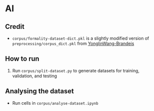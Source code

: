 # AI

Credit
---
- `corpus/formality-dataset-dict.pkl` is a slightly modified version of `preprocessing/corpus_dict.pkl` from [YonglinWang-Brandeis](https://github.com/YonglinWang-Brandeis/text-formality-classifier)

How to run
---
1. Run `corpus/split-dataset.py` to generate datasets for training, validation, and testing

Analysing the dataset
---
- Run cells in `corpus/analyse-dataset.ipynb`
